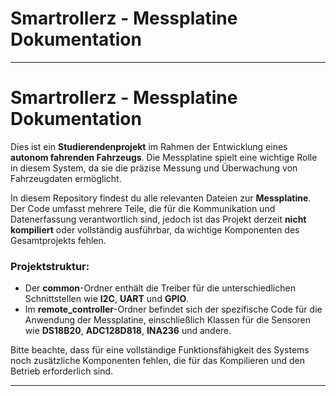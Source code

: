 # Smartrollerz - Messplatine Dokumentation

---
# Smartrollerz - Messplatine Dokumentation

Dies ist ein **Studierendenprojekt** im Rahmen der Entwicklung eines **autonom fahrenden Fahrzeugs**. Die Messplatine spielt eine wichtige Rolle in diesem System, da sie die präzise Messung und Überwachung von Fahrzeugdaten ermöglicht.

In diesem Repository findest du alle relevanten Dateien zur **Messplatine**. Der Code umfasst mehrere Teile, die für die Kommunikation und Datenerfassung verantwortlich sind, jedoch ist das Projekt derzeit **nicht kompiliert** oder vollständig ausführbar, da wichtige Komponenten des Gesamtprojekts fehlen.

### Projektstruktur:
- Der **common**-Ordner enthält die Treiber für die unterschiedlichen Schnittstellen wie **I2C**, **UART** und **GPIO**.
- Im **remote_controller**-Ordner befindet sich der spezifische Code für die Anwendung der Messplatine, einschließlich Klassen für die Sensoren wie **DS18B20**, **ADC128D818**, **INA236** und andere.

Bitte beachte, dass für eine vollständige Funktionsfähigkeit des Systems noch zusätzliche Komponenten fehlen, die für das Kompilieren und den Betrieb erforderlich sind.

---
